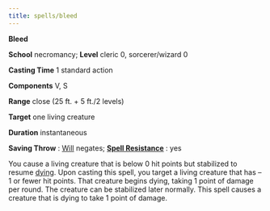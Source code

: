 ```yaml
---
title: spells/bleed
---
```

 **Bleed**

**School** necromancy; **Level** cleric 0, sorcerer/wizard 0

**Casting Time** 1 standard action

**Components** V, S

**Range** close (25 ft. + 5 ft./2 levels)

**Target** one living creature

**Duration** instantaneous

**Saving Throw** : [Will](../combat.md#_will) negates; **[Spell Resistance](../glossary.md#_spell-resistance)** : yes

You cause a living creature that is below 0 hit points but stabilized to resume [dying](../glossary.md#_dying). Upon casting this spell, you target a living creature that has –1 or fewer hit points. That creature begins dying, taking 1 point of damage per round. The creature can be stabilized later normally. This spell causes a creature that is dying to take 1 point of damage.

